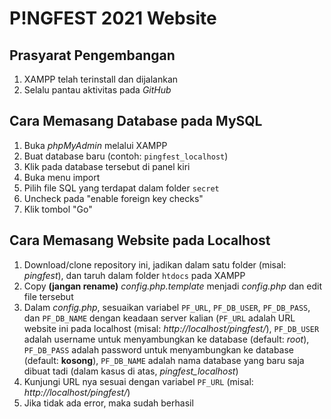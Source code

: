 # P!NGFEST 2021 Website

## Prasyarat Pengembangan

1. XAMPP telah terinstall dan dijalankan
2. Selalu pantau aktivitas pada _GitHub_

## Cara Memasang Database pada MySQL

1. Buka _phpMyAdmin_ melalui XAMPP
2. Buat database baru (contoh: `pingfest_localhost`)
3. Klik pada database tersebut di panel kiri
4. Buka menu import
5. Pilih file SQL yang terdapat dalam folder `secret`
6. Uncheck pada "enable foreign key checks"
7. Klik tombol "Go"

## Cara Memasang Website pada Localhost

1. Download/clone repository ini, jadikan dalam satu folder (misal: _pingfest_), dan taruh dalam folder `htdocs` pada XAMPP
2. Copy **(jangan rename)** _config.php.template_ menjadi _config.php_ dan edit file tersebut
3. Dalam _config.php_, sesuaikan variabel `PF_URL`, `PF_DB_USER`, `PF_DB_PASS`, dan `PF_DB_NAME` dengan keadaan server kalian (`PF_URL` adalah URL website ini pada localhost (misal: _http://localhost/pingfest/_), `PF_DB_USER` adalah username untuk menyambungkan ke database (default: _root_), `PF_DB_PASS` adalah password untuk menyambungkan ke database (default: **kosong**), `PF_DB_NAME` adalah nama database yang baru saja dibuat tadi (dalam kasus di atas, _pingfest_localhost_)
4. Kunjungi URL nya sesuai dengan variabel `PF_URL` (misal: _http://localhost/pingfest/_)
5. Jika tidak ada error, maka sudah berhasil
